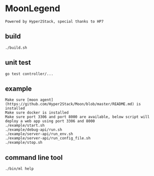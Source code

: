 # MoonLegend
    Powered by Hyper2Stack, special thanks to HP7

## build
    ./build.sh

## unit test
    go test controller/...

## example
    Make sure [moon agent](https://github.com/Hyper2Stack/Moon/blob/master/README.md) is installed
    Make sure docker is installed
    Make sure port 3306 and port 8000 are available, below script will deploy a web app using port 3306 and 8000
    ./example/start.sh
    ./example/debug-api/run.sh
    ./example/server-api/run_env.sh 
    ./example/server-api/run_config_file.sh
    ./example/stop.sh

## command line tool
    ./bin/ml help
